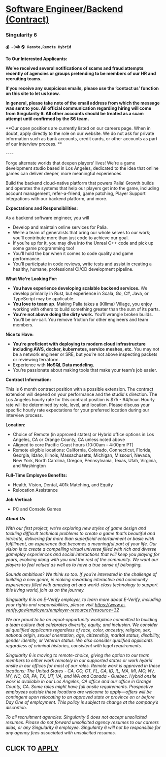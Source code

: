 # [Software Engineer/Backend (Contract)](https://www.remotewlb.com/apply/software-engineer-backend-contract-34353)  
### Singularity 6  
#### `💰 ~94k` `🌎 Remote,Remote Hybrid`  

**To Our Interested Applicants:**

**We’ve received several notifications of scams and fraud attempts recently of agencies or groups pretending to be members of our HR and recruiting teams.**

**If you receive any suspicious emails, please use the ‘contact us’ function on this site to let us know.**

**In general, please take note of the email address from which the message was sent to you. All official communication regarding hiring will come from Singularity 6. All other accounts should be treated as a scam attempt until confirmed by the S6 team.**

**Our open positions are currently listed on our careers page. When in doubt, apply directly to the role on our website. We do not ask for private information such as bank accounts, credit cards, or other accounts as part of our interview process. **

\----

Forge alternate worlds that deepen players' lives! We're a game development studio based in Los Angeles, dedicated to the idea that online games can deliver deeper, more meaningful experiences.

Build the backend cloud-native platform that powers Palia! Growth builds and operates the systems that help our players get into the game, including account management, refer-a-friend, game patching, Player Support integrations with our backend platform, and more.

**Expectations and Responsibilities:**

As a backend software engineer, you will

  * Develop and maintain online services for Palia.
  * We’re a team of generalists that bring our whole selves to our work; you’ll contribute more than just code to achieve our goal. 
  * If you’re up for it, you may dive into the Unreal C++ code and pick up some game programming too!
  * You’ll hold the bar when it comes to code quality and game performance. 
  * You’ll participate in code reviews, write tests and assist in creating a healthy, humane, professional CI/CD development pipeline.

**What We're Looking For:**

  * **You have experience developing scalable backend services.** We develop primarily in Rust, but experience in Scala, Go, C#, Java, or TypeScript may be applicable.
  * **You love to team up.** Making Palia takes a (Kilima) Village, you enjoy working with others to build something greater than the sum of its parts.
  * **You’re not above doing the dirty work.** You’ll wrangle broken builds. You’ll be on-call. You remove friction for other engineers and team members.

**Nice to Have:**

  * **You’re proficient with deploying to modern cloud infrastructure including AWS, docker, kubernetes, service meshes, etc.** You may not be a network engineer or SRE, but you’re not above inspecting packets or reviewing terraform.
  * Experience with **NoSQL Data modeling**.
  * You’re passionate about making tools that make your team’s job easier.

**Contract Information:**

This is 6 month contract position with a possible extension. The contract extension will depend on your performance and the studio's direction. The Los Angeles hourly rate for this contract position is $75 - 94/hour. Hourly rate will be determined by role, level, and location. Please discuss your specific hourly rate expectations for your preferred location during our interview process.

 **Location:**

  * Choice of Remote (in approved states) or Hybrid office options in Los Angeles, CA or Orange County, CA unless noted above
  * Aligned to core Pacific Coast hours (10:00am - 4:00pm PT) 
  * Remote eligible locations: California, Colorado, Connecticut, Florida, Georgia, Idaho, Illinois, Massachusetts, Michigan, Missouri, Nevada, New York, North Carolina, Oregon, Pennsylvania, Texas, Utah, Virginia, and Washington

**Full-Time Employee Benefits:**

  * Health, Vision, Dental, 401k Matching, and Equity 
  * Relocation Assistance

**Job Vertical:**

  * PC and Console Games

_**About Us**_

_With our first project, we’re exploring new styles of game design and tackling difficult technical problems to create a game that’s beautiful and intricate, delivering far more than superficial entertainment or basic wish fulfillment, an experience that becomes a meaningful part of your life. Our vision is to create a compelling virtual universe filled with rich and diverse gameplay experiences and social interactions that will keep you playing for years, evolving along with you and the rest of the community. We want our players to feel valued as well as to have a true sense of belonging._

_Sounds ambitious? We think so too. If you’re interested in the challenge of building a new genre, in making rewarding interactive and community experiences filled with amazing art and world-class technology to support this living world, join us on the journey._

_Singularity 6 is an E-Verify employer, to learn more about E-Verify, including your rights and responsibilities, please visit https://www.e-verify.gov/employers/employer-resources?resource=32_

_We are proud to be an equal-opportunity workplace committed to building a team culture that celebrates diversity, equity, and inclusion. We consider all qualified applicants regardless of race, color, ancestry, religion, sex, national origin, sexual orientation, age, citizenship, marital status, disability, gender identity, or Veteran status. We also consider qualified applicants regardless of criminal histories, consistent with legal requirements._

_Singularity 6 is moving to remote-choice, giving the option to our team members to either work remotely in our supported states or work hybrid onsite in our offices for most of our roles. Remote work is approved in these locations: The United States - CA, CO, CT, FL, GA, ID, IL, MA, MI, MO, NV, NY, NC, OR, PA, TX, UT, VA, and WA and Canada - Quebec. Hybrid onsite work is available in our Los Angeles, CA office and our office in Orange County, CA. Some roles might have full onsite requirements. Prospective employees outside these locations are welcome to apply—offers will be contingent upon relocating to an approved state or province on or before Day One of employment. This policy is subject to change at the company’s discretion._

_To all recruitment agencies: Singularity 6 does not accept unsolicited resumes. Please do not forward unsolicited agency resumes to our careers alias, or any Singularity 6 employee. Singularity 6 will not be responsible for any agency fees associated with unsolicited resumes._

  
## CLICK TO [APPLY](https://www.remotewlb.com/apply/software-engineer-backend-contract-34353)

